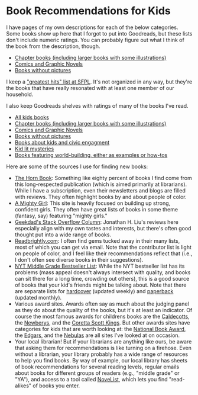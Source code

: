 # Book Recommendations for Kids

I have pages of my own descriptions for each of the below categories. Some books show up here that I forgot to put into Goodreads, but these lists don't include numeric ratings. You can probably figure out what I think of the book from the description, though.

  * [Chapter books (including larger books with some illustrations)](https://derricks.github.io/chapter_book_thoughts)
  * [Comics and Graphic Novels](https://derricks.github.io/kids_comic_books)
  * [Books without pictures](https://derricks.github.io/books_without_pictures)


I keep a ["greatest hits" list at SFPL](https://sfpl.bibliocommons.com/list/share/401057817_derrickschneider/1983073289_our_household_favorite_kid_books). It's not organized in any way, but they're the books that have really resonated with at least one member of our household.

I also keep Goodreads shelves with ratings of many of the books I've read.

  * [All kids books](https://www.goodreads.com/review/list/7272957-derrick-schneider?shelf=you-know-for-kids)
  * [Chapter books (including larger books with some illustrations)](https://www.goodreads.com/review/list/7272957-derrick-schneider?shelf=chapter-books)
  * [Comics and Graphic Novels](https://www.goodreads.com/review/list/7272957-derrick-schneider?shelf=kid-comics)
  * [Books without pictures](https://www.goodreads.com/review/list/7272957-derrick-schneider?shelf=kids-no-pictures)
  * [Books about kids and civic engagment](https://www.goodreads.com/review/list/7272957-derrick-schneider?shelf=kids-and-civic-engagement)
  * [Kid lit mysteries](https://www.goodreads.com/review/list/7272957-derrick-schneider?shelf=kid-lit-mysteries&sort=rating)
  * [Books featuring world-building, either as examples or how-tos](https://www.goodreads.com/review/list/7272957-derrick-schneider?ref=nav_mybooks&shelf=kid-lit-world-building)

Here are some of the sources I use for finding new books:

  * [The Horn Book](https://www.hbook.com/): Something like eighty percent of books I find come from this long-respected publication (which is aimed primarily at librarians). While I have a subscription, even their newsletters and blogs are filled with reviews. They often highlight books by and about people of color.
  * [A Mighty Girl](https://www.amightygirl.com/): This site is heavily focused on building up strong, confident girls. They often have great lists of books in some theme (fantasy, say) featuring "mighty girls."
  * [Geekdad's Stack Overflow Column](https://geekdad.com/category/columns/stack-overflow/): Jonathan H. Liu's reviews here especially align with my own tastes and interests, but there's often good thought put into a wide range of books.
  * [Readbrightly.com](https://www.readbrightly.com/): I often find gems tucked away in their many lists, most of which you can get via email. Note that the contributor list is light on people of color, and I feel like their recommendations reflect that (i.e., I don't often see diverse books in their suggestions).
  * [NYT Middle Grade Bestseller List](https://www.nytimes.com/books/best-sellers/childrens-middle-grade-hardcover/): While the NYT bestseller list has its problems (mass appeal doesn't always intersect with quality, and books can sit there for a long time, crowding out others), this is a good source of books that your kid's friends might be talking about. Note that there are separate lists for [hardcover](https://www.nytimes.com/books/best-sellers/childrens-middle-grade-hardcover/) (updated weekly) and [paperback](https://www.nytimes.com/books/best-sellers/middle-grade-paperback-monthly/) (updated monthly).
  * Various award sites. Awards often say as much about the judging panel as they do about the quality of the books, but it's at least an indicator. Of course the most famous awards for childrens books are the [Caldecotts](http://www.ala.org/alsc/awardsgrants/bookmedia/caldecottmedal/caldecottmedal), the [Newberys](http://www.ala.org/alsc/awardsgrants/bookmedia/newberymedal/newberymedal), and the [Coretta Scott Kings](http://www.ala.org/rt/emiert/cskbookawards). But other awards sites have categories for kids that are worth looking at: the [National Book Award](https://www.nationalbook.org/awards-prizes/national-book-awards-2019/?cat=ypl), the [Edgars](http://www.theedgars.com/nominees.html#juv), and the [Nebulas](https://nebulas.sfwa.org/award/andre-norton-award/) are all sites I've looked at on occasion.
  * Your local librarian! But if your librarians are anything like ours, be aware that asking them for recommendations is like turning on a firehose. Even without a librarian, your library probably has a wide range of resources to help you find books. By way of example, our local library has sheets of book recommendations for several reading levels, regular emails about books for different groups of readers (e.g., "middle grade" or "YA"), and access to a tool called [NoveList](https://www.ebscohost.com/novelist), which lets you find "read-alikes" of books you enter.
